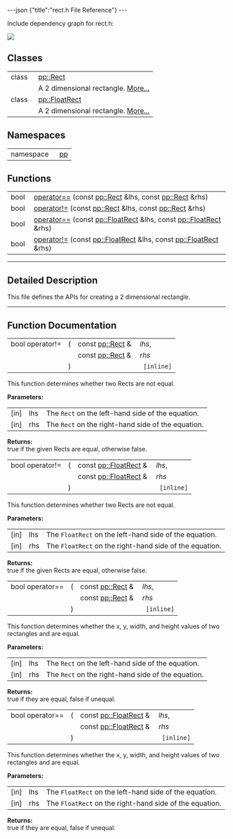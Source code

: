 ---json {"title":"rect.h File Reference"} ---

Include dependency graph for rect.h:

![](/docs/native-client/pepper_dev/cpp/rect_8h__incl.png)

Classes
-------

<table><tbody><tr class="odd"><td style="text-align: right;">class  </td><td><a href="/docs/native-client/pepper_dev/cpp/classpp_1_1_rect/" class="el">pp::Rect</a></td></tr><tr class="even"><td style="text-align: right;"> </td><td>A 2 dimensional rectangle. <a href="/docs/native-client/pepper_dev/cpp/classpp_1_1_rect#details">More...</a><br />
</td></tr><tr class="odd"><td style="text-align: right;">class  </td><td><a href="/docs/native-client/pepper_dev/cpp/classpp_1_1_float_rect/" class="el">pp::FloatRect</a></td></tr><tr class="even"><td style="text-align: right;"> </td><td>A 2 dimensional rectangle. <a href="/docs/native-client/pepper_dev/cpp/classpp_1_1_float_rect#details">More...</a><br />
</td></tr></tbody></table>

Namespaces
----------

<table><tbody><tr class="odd"><td style="text-align: right;">namespace  </td><td><a href="/docs/native-client/pepper_dev/cpp/namespacepp/" class="el">pp</a></td></tr></tbody></table>

Functions
---------

<table><tbody><tr class="odd"><td style="text-align: right;">bool </td><td><a href="/docs/native-client/pepper_dev/cpp/rect_8h#a79b9bc57ea3e03a0e56b7975b4ffd401" class="el">operator==</a> (const <a href="/docs/native-client/pepper_dev/cpp/classpp_1_1_rect/" class="el">pp::Rect</a> &amp;lhs, const <a href="/docs/native-client/pepper_dev/cpp/classpp_1_1_rect/" class="el">pp::Rect</a> &amp;rhs)</td></tr><tr class="even"><td style="text-align: right;">bool </td><td><a href="/docs/native-client/pepper_dev/cpp/rect_8h#a29f92b097dbed35ecf5f5ab1932a644e" class="el">operator!=</a> (const <a href="/docs/native-client/pepper_dev/cpp/classpp_1_1_rect/" class="el">pp::Rect</a> &amp;lhs, const <a href="/docs/native-client/pepper_dev/cpp/classpp_1_1_rect/" class="el">pp::Rect</a> &amp;rhs)</td></tr><tr class="odd"><td style="text-align: right;">bool </td><td><a href="/docs/native-client/pepper_dev/cpp/rect_8h#aef5ba071d7dd3b4a51d5750f056a2649" class="el">operator==</a> (const <a href="/docs/native-client/pepper_dev/cpp/classpp_1_1_float_rect/" class="el">pp::FloatRect</a> &amp;lhs, const <a href="/docs/native-client/pepper_dev/cpp/classpp_1_1_float_rect/" class="el">pp::FloatRect</a> &amp;rhs)</td></tr><tr class="even"><td style="text-align: right;">bool </td><td><a href="/docs/native-client/pepper_dev/cpp/rect_8h#acdab4b41e6fa67e079c9c54407fc9153" class="el">operator!=</a> (const <a href="/docs/native-client/pepper_dev/cpp/classpp_1_1_float_rect/" class="el">pp::FloatRect</a> &amp;lhs, const <a href="/docs/native-client/pepper_dev/cpp/classpp_1_1_float_rect/" class="el">pp::FloatRect</a> &amp;rhs)</td></tr></tbody></table>

------------------------------------------------------------------------

<span id="details" class="anchor" style="margin: 0;"></span>

Detailed Description
--------------------

This file defines the APIs for creating a 2 dimensional rectangle.

------------------------------------------------------------------------

Function Documentation
----------------------

<span id="a29f92b097dbed35ecf5f5ab1932a644e" class="anchor" style="margin: 0;"></span>

<table><tbody><tr class="odd"><td>bool operator!=</td><td>(</td><td>const <a href="/docs/native-client/pepper_dev/cpp/classpp_1_1_rect/" class="el">pp::Rect</a> &amp; </td><td><em>lhs</em>,</td></tr><tr class="even"><td></td><td></td><td>const <a href="/docs/native-client/pepper_dev/cpp/classpp_1_1_rect/" class="el">pp::Rect</a> &amp; </td><td><em>rhs</em> </td></tr><tr class="odd"><td></td><td>)</td><td></td><td><code> [inline]</code></td></tr></tbody></table>

This function determines whether two Rects are not equal.

**Parameters:**  
<table><tbody><tr class="odd"><td>[in]</td><td>lhs</td><td>The <code>Rect</code> on the left-hand side of the equation.</td></tr><tr class="even"><td>[in]</td><td>rhs</td><td>The <code>Rect</code> on the right-hand side of the equation.</td></tr></tbody></table>

<!-- -->

**Returns:**  
true if the given Rects are equal, otherwise false.

<span id="acdab4b41e6fa67e079c9c54407fc9153" class="anchor" style="margin: 0;"></span>

<table><tbody><tr class="odd"><td>bool operator!=</td><td>(</td><td>const <a href="/docs/native-client/pepper_dev/cpp/classpp_1_1_float_rect/" class="el">pp::FloatRect</a> &amp; </td><td><em>lhs</em>,</td></tr><tr class="even"><td></td><td></td><td>const <a href="/docs/native-client/pepper_dev/cpp/classpp_1_1_float_rect/" class="el">pp::FloatRect</a> &amp; </td><td><em>rhs</em> </td></tr><tr class="odd"><td></td><td>)</td><td></td><td><code> [inline]</code></td></tr></tbody></table>

This function determines whether two Rects are not equal.

**Parameters:**  
<table><tbody><tr class="odd"><td>[in]</td><td>lhs</td><td>The <code>FloatRect</code> on the left-hand side of the equation.</td></tr><tr class="even"><td>[in]</td><td>rhs</td><td>The <code>FloatRect</code> on the right-hand side of the equation.</td></tr></tbody></table>

<!-- -->

**Returns:**  
true if the given Rects are equal, otherwise false.

<span id="a79b9bc57ea3e03a0e56b7975b4ffd401" class="anchor" style="margin: 0;"></span>

<table><tbody><tr class="odd"><td>bool operator==</td><td>(</td><td>const <a href="/docs/native-client/pepper_dev/cpp/classpp_1_1_rect/" class="el">pp::Rect</a> &amp; </td><td><em>lhs</em>,</td></tr><tr class="even"><td></td><td></td><td>const <a href="/docs/native-client/pepper_dev/cpp/classpp_1_1_rect/" class="el">pp::Rect</a> &amp; </td><td><em>rhs</em> </td></tr><tr class="odd"><td></td><td>)</td><td></td><td><code> [inline]</code></td></tr></tbody></table>

This function determines whether the x, y, width, and height values of two rectangles and are equal.

**Parameters:**  
<table><tbody><tr class="odd"><td>[in]</td><td>lhs</td><td>The <code>Rect</code> on the left-hand side of the equation.</td></tr><tr class="even"><td>[in]</td><td>rhs</td><td>The <code>Rect</code> on the right-hand side of the equation.</td></tr></tbody></table>

<!-- -->

**Returns:**  
true if they are equal, false if unequal.

<span id="aef5ba071d7dd3b4a51d5750f056a2649" class="anchor" style="margin: 0;"></span>

<table><tbody><tr class="odd"><td>bool operator==</td><td>(</td><td>const <a href="/docs/native-client/pepper_dev/cpp/classpp_1_1_float_rect/" class="el">pp::FloatRect</a> &amp; </td><td><em>lhs</em>,</td></tr><tr class="even"><td></td><td></td><td>const <a href="/docs/native-client/pepper_dev/cpp/classpp_1_1_float_rect/" class="el">pp::FloatRect</a> &amp; </td><td><em>rhs</em> </td></tr><tr class="odd"><td></td><td>)</td><td></td><td><code> [inline]</code></td></tr></tbody></table>

This function determines whether the x, y, width, and height values of two rectangles and are equal.

**Parameters:**  
<table><tbody><tr class="odd"><td>[in]</td><td>lhs</td><td>The <code>FloatRect</code> on the left-hand side of the equation.</td></tr><tr class="even"><td>[in]</td><td>rhs</td><td>The <code>FloatRect</code> on the right-hand side of the equation.</td></tr></tbody></table>

<!-- -->

**Returns:**  
true if they are equal, false if unequal.
